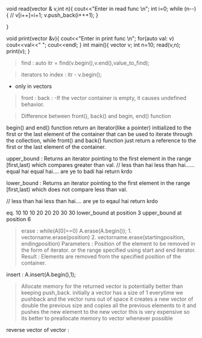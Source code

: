 void read(vector<int> & v,int n){
    cout<<"Enter in read func \n";
    int i=0;
    while (n--)
    {
        // v[i++]=i+1;
        v.push_back(i+++1);
    }
    
}

void print(vector<int> &v){
    cout<<"Enter in print func \n";
    for(auto val: v) cout<<val<<" ";
    cout<<endl;
}
int main(){
    vector<int> v;
    int n=10;
    read(v,n);
    print(v);
}


>find :
    auto itr = find(v.begin(),v.end(),value_to_find);


>iterators to index :
    itr - v.begin();
- only in vectors

>front :
>back :
-If the vector container is empty, it causes undefined behavior. 

>Difference between front(), back() and begin, end() function

begin() and end() function return an iterator(like a pointer) initialized to the first or the last element of the container that can be used to iterate through the collection, while front() and back() function just return a reference to the first or the last element of the container.


upper_bound :
Returns an iterator pointing to the first element in the range [first,last) which compares greater than val.
// less than hai less than hai...... equal hai equal hai.... are ye to badi hai return krdo


lower_bound :
Returns an iterator pointing to the first element in the range [first,last) which does not compare less than val.

// less than hai less than hai.... are ye to eqaul hai return krdo

eq.
10 10 10 20 20 20 30 30
lower_bound at position 3
upper_bound at position 6


>erase : 
    while(A[0]==0) A.erase(A.begin());
    1. vectorname.erase(position)
    2. vectorname.erase(startingposition, endingposition)
    Parameters :
    Position of the element to be removed in the form of iterator.
    or the range specified using start and end iterator.
    Result :
    Elements are removed from the specified
    position of the container.

insert :
A.insert(A.begin(),1);

> Allocate memory for the returned vector is potentially better than keeping push_back.
 initially a vector has a size of 1 everytime we pushback and the vector runs out of space it creates a new vector of double the previous size and copies all the previous elements to it and pushes the new element to the new vector this is very expensive so its better to preallocate memory to vector whenever possible

reverse vector of vector :
 




